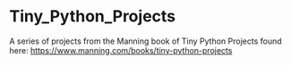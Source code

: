 # Tiny_Python_Projects
A series of projects from the Manning book of Tiny Python Projects found here: https://www.manning.com/books/tiny-python-projects
